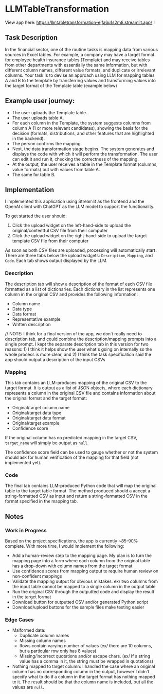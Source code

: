 # LLMTableTransformation

View app here: https://llmtabletransformation-ejfa6u1s2m8.streamlit.app/ !

## Task Description
In the financial sector, one of the routine tasks is mapping data from various sources in Excel tables. For example, a company may have a target format for employee health insurance tables (Template) and may receive tables from other departments with essentially the same information, but with different column names, different value formats, and duplicate or irrelevant columns.
Your task is to devise an approach using LLM for mapping tables A and B to the template by transferring values and transforming values into the target format of the Template table (example below)

## Example user journey:
- The user uploads the Template table.
- The user uploads table A.
- For each column in the Template, the system suggests columns from column A (1 or more relevant candidates), showing the basis for the decision (formats, distributions, and other features that are highlighted in the backend).
- The person confirms the mapping.
- Next, the data transformation stage begins. The system generates and displays the code with which it will perform the transformation. The user can edit it and run it, checking the correctness of the mapping.
- At the output, the user receives a table in the Template format (columns, value formats) but with values from table A.
- The same for table B.

## Implementation
I implemented this application using Streamlit as the frontend and the OpenAI client with ChatGPT as the LLM model to support the functionality.

To get started the user should:
1. Click the upload widget on the left-hand-side to upload the original/contentful CSV file from their computer
2. Click the upload widget on the right-hand-side to upload the target template CSV file from their computer

As soon as both CSV files are uploaded, processing will automatically start. There are three tabs below the upload widgets: `Description`, `Mapping`, and `Code`. Each tab shows output displayed by the LLM.

### Description
The description tab will show a description of the format of each CSV file formatted as a list of dictionaries. Each dictionary in the list represents one column in the original CSV and provides the following information:
- Column name
- Data type
- Data format
- Representative example
- Written description

// NOTE: I think for a final version of the app, we don't really need to description tab, and could combine the description/mapping prompts into a single prompt. I kept the separate description tab in this version for two reasons: 1) I think it helps show the user what's going on internally so the whole process is more clear, and 2) I think the task specification said the app should output a description of the input CSVs 

### Mapping
This tab contains an LLM-produces mapping of the original CSV to the target format. It is output as a list of JSON objects, where each dictionary represents a column in the original CSV file and contains information about the original format and the target format:
- Original/target column name
- Original/target data type
- Original/target data format
- Original/target example
- Confidence score

If the original column has no predicted mapping in the target CSV, `target_name` will simply be output as `null`.

The confidence score field can be used to gauge whether or not the system should ask for human verification of the mapping for that field (not implemented yet).

### Code
The final tab contains LLM-produced Python code that will map the original table to the target table format.
The method produced should a accept a string-formatted CSV as input and return a string-formatted CSV in the format specified in the mapping tab.

## Notes

### Work in Progress
Based on the project specifications, the app is currently ~85-90% complete. With more time, I would implement the following:
- Add a human-review step to the mapping page. My plan is to turn the mapping page into a form where each column from the original table has a drop-down with column names from the target format
- Use confidence scores from mapping output to require human review on non-confident mappings
- Validate the mapping output for obvious mistakes: ex/ two columns from the input table cannot be mapped to a single column in the output table
- Run the original CSV through the outputted code and display the result in the target format
- Download button for outputted CSV and/or generated Python script
- Download/upload buttons for the sample files make testing easier

### Edge Cases
- Malformed data:
    - Duplicate column names
    - Missing column names
    - Rows contain varying number of values (ex/ there are 10 columns, but a particular row only has 8 values)
    - Missing/incorrect quotations and/or escape chars. (ex/ If a string value has a comma in it, the string must be wrapped in quotations)
- Nothing mapped to target column: I handled the case where an original column has no corresponding column in the output, however I didn't specify what to do if a column in the target format has nothing mapped to it. The result should be that the column name is included, but all the values are `null`.